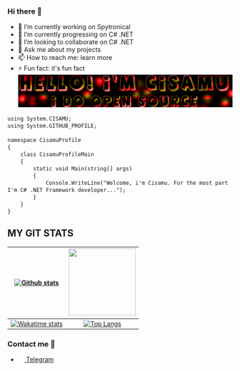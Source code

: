 ### Hi there 👋

<!--
![Welcome](https://github.com/cisamu123/cisamu123/blob/main/assets/Reverse.jpg)
<img src="(https://tenor.com/uk/view/reverse-flash-reverse-flash-tag-reverse-flash-fight-reverse-flash-doble-gif-22206746)">


**cisamu123/cisamu123** is a ✨ _special_ ✨ repository because its `README.md` (this file) appears on your GitHub profile.

Here are some ideas to get you started:
!-->
- 🔭 I’m currently working on Spytronical
- 🌱 I’m currently progressing on C# .NET
- 👯 I’m looking to collaborate on C# .NET 
- 💬 Ask me about my projects
- 📫 How to reach me: learn more
- ⚡ Fun fact: it's fun fact
![Welcome](https://github.com/cisamu123/cisamu123/blob/main/assets/Welcome.jpg)
```
using System.CISAMU;
using System.GITHUB_PROFILE;

namespace CisamuProfile
{
    class CisamuProfileMain
    {
        static void Main(string[] args)
        {
            Console.WriteLine("Welcome, i'm Cisamu. For the most part I'm C# .NET Framework developer...");
        }
    }
}

```
## MY GIT STATS
|[![Github stats](https://github-readme-stats.vercel.app/api?username=cisamu123&theme=radical&show_icons=true)](https://github.com/anuraghazra/github-readme-stats)|<img src="https://user-images.githubusercontent.com/53375304/165995414-b1d15d50-43cc-428a-8540-bbda07a5c279.png" width=150 height=150 />|
|:---:|:---:|
|[![Wakatime stats](https://github-readme-stats.vercel.app/api/wakatime?username=cisamu123&theme=radical&layout=compact)](https://wakatime.com/cisamu123)|[![Top Langs](https://github-readme-stats.vercel.app/api/top-langs/?username=cisamu123&theme=radical&layout=compact&langs_count=6)](https://github.com/anuraghazra/github-readme-stats)|

### Contact me 🔗

- <a href="https://t.me/CodQu"><img src="https://upload.wikimedia.org/wikipedia/commons/thumb/8/82/Telegram_logo.svg/768px-Telegram_logo.svg.png" width=14 height=14 /> Telegram</a>
